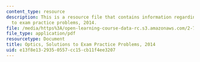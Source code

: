 ```yaml
---
content_type: resource
description: This is a resource file that contains information regarding optics solutions
  to exam practice problems, 2014.
file: /media/https%3A/open-learning-course-data-rc.s3.amazonaws.com/2-71-optics-spring-2014/e13f8e1329350557cc15cb11f4ee3207_MIT2_71S14_s14_PracPr_Sol.pdf
file_type: application/pdf
resourcetype: Document
title: Optics, Solutions to Exam Practice Problems, 2014
uid: e13f8e13-2935-0557-cc15-cb11f4ee3207
---
```

